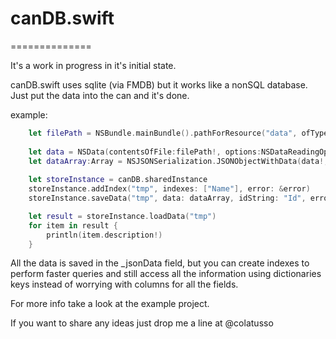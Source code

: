 # canDB.swift
==============

It's a work in progress in it's initial state.

canDB.swift uses sqlite (via FMDB) but it works like a nonSQL database.
Just put the data into the can and it's done.

example:

```swift
    let filePath = NSBundle.mainBundle().pathForResource("data", ofType:"json")
 
    let data = NSData(contentsOfFile:filePath!, options:NSDataReadingOptions.DataReadingUncached, error:nil)
    let dataArray:Array = NSJSONSerialization.JSONObjectWithData(data!, options: NSJSONReadingOptions.allZeros, error: nil) as! Array<Dictionary<String, String>>
    
    let storeInstance = canDB.sharedInstance
    storeInstance.addIndex("tmp", indexes: ["Name"], error: &error)
    storeInstance.saveData("tmp", data: dataArray, idString: "Id", error: nil)

    let result = storeInstance.loadData("tmp")
    for item in result {
        println(item.description!)
    }
```

All the data is saved in the _jsonData field, but you can create indexes to perform faster queries
and still access all the information using dictionaries keys instead of worrying with columns for all the fields.

For more info take a look at the example project.

If you want to share any ideas just drop me a line at @colatusso